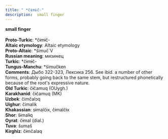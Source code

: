 ```yaml
---
title: " *čɨmɨč-"
description:  small finger
---
```

<strong> small finger</strong><br><br>
<strong>Proto-Turkic</strong>:  *čɨmɨč-<br>
<strong>Altaic etymology</strong>:  Altaic etymology<br>
<strong> Proto-Altaic</strong>:  *šimuč`V<br>
<strong>Russian meaning</strong>:  мизинец<br>
<strong>Turkic</strong>:  *čɨmɨč-<br>
<strong>Tungus-Manchu</strong>:  *šimučken<br>
<strong>Comments</strong>:  Дыбо 322-323, Лексика 256. See ibid. a number of other forms, probably going back to the same stem, but restructured phonetically because of the root's expressive nature.<br>
<strong>Old Turkic</strong>:  čɨčamuq (OUygh.)<br>
<strong>Karakhanid</strong>:  čɨčamuq (MK)<br>
<strong>Uzbek</strong>:  čimčalɔq<br>
<strong>Uighur</strong>:  čimalik<br>
<strong>Khakassian</strong>:  sɨmalčɨx, čɨmalčɨx<br>
<strong>Shor</strong>:  šɨmalɨq<br>
<strong>Oyrat</strong>:  čɨmal (dial.)<br>
<strong>Tuva</strong>:  šumaš<br>
<strong>Kirghiz</strong>:  čɨmčalaq<br>


